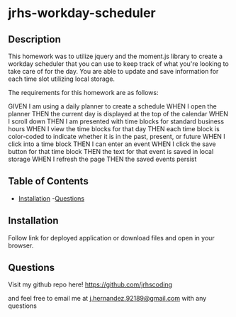 # jrhs-workday-scheduler
  ## Description 
  This homework was to utilize jquery and the moment.js library to create a workday scheduler that you can use to keep track of what you're looking to take care of for the day. You are able to update and save information for each time slot utilizing local storage. 

  The requirements for this homework are as follows:

  GIVEN I am using a daily planner to create a schedule
  WHEN I open the planner
  THEN the current day is displayed at the top of the calendar
  WHEN I scroll down
  THEN I am presented with time blocks for standard business hours
  WHEN I view the time blocks for that day
  THEN each time block is color-coded to indicate whether it is in the past, present, or future
  WHEN I click into a time block
  THEN I can enter an event
  WHEN I click the save button for that time block
  THEN the text for that event is saved in local storage
  WHEN I refresh the page
  THEN the saved events persist

  ## Table of Contents
  - [Installation](#installation)
  -[Questions](#questions)

  ## Installation
  Follow link for deployed application or download files and open in your browser.

  ## Questions
  Visit my github repo here!
  https://github.com/jrhscoding

  and feel free to email me at j.hernandez.92189@gmail.com with any questions